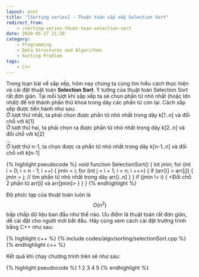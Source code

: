 ```yaml
---
layout: post
title: "[Sorting series] - Thuật toán sắp xếp Selection Sort"
redirect_from:
    - /sorting-series-thuat-toan-selection-sort
date: 2020-05-27 21:39
category:
    - Programming
    - Data Structures and Algorithms
    - Sorting Problem
tags: 
    - C++
---
```

Trong loạn bài về sắp xếp, hôm nay chúng ta cùng tìm hiểu cách thực hiện và cài đặt thuật toán **Selection Sort**.
Ý tưởng của thuật toán Selection Sort rất đơn giản. Tại mỗi lượt khi sắp xếp ta sẽ chọn phần tử
nhỏ nhất (hoặc lớn nhất) để trở thành phần thử khoá trong dãy các phần tử còn lại. Cách sắp xếp được tiến hành như sau:<br/>
Ở lượt thứ nhất, ta phải chọn được phần tử nhỏ nhất trong dãy k[1..n] và đổi chỗ với k[1]<br/>
Ở lượt thứ hai, ta phải chọn ra được phần tử nhỏ nhất trong dãy k[2..n] và đổi chỗ với k[2]<br/>
...<br/>
Ở lượt thứ n-1, ta chọn được ra phẩn tử nhỏ nhất trong dãy k[n-1..n] và đổi chỗ với k[n-1]<br/>

{% highlight pseudocode %}
void function SelectionSort() {
    int jmin;
    for (int i = 0; i < n - 1; i ++) {
        jmin = i;
        for (int j = i + 1; i < n; i ++>) {
            if (arr[i] > arr[j]) {
                jmin = j; // tìm phần tử nhỏ nhất trong dãy arr[i..n]
            }
        }
        if (jmin != i) {
            <Đổi chỗ 2 phần tử arr[i] và arr[jmin]>
        }
    }
}
{% endhighlight %}

Độ phức tạp của thuật toán luôn là $$O(n^2)$$ bấp chấp dữ liệu ban đầu như thế nào.
Ưu điểm là thuật toán rất đơn giản, dễ cài đặt cho người mới bắt đầu. Hãy cùng xem cách
cài đặt trường trình bằng C++ như sau:

{% highlight c++ %}
{% include codes/algo/sorting/selectionSort.cpp %}
{% endhighlight c++ %}

Kết quả khi chạy chương trình trên sẽ như sau:

{% highlight pseudocode %}
1	2	3	4	5
{% endhighlight %}
